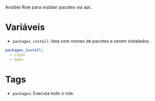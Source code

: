 Ansible Role para instalar pacotes via apt.

# Variáveis

- `packages_install`: lista com nomes de pacotes a serem instalados.

```yaml
packages_install:
  - rsync
  - tmux
```

# Tags

- `packages`: Executa todo o role.
